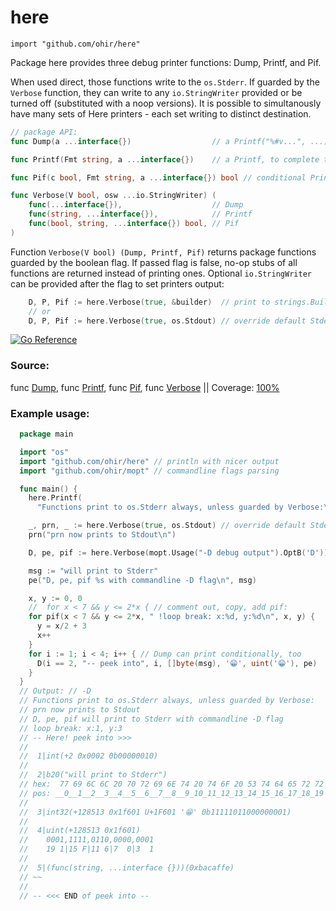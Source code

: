 # here
`import "github.com/ohir/here"`

Package here provides three debug printer functions: Dump, Printf, and Pif.

When used direct, those functions write to the `os.Stderr`. If guarded by the `Verbose` function, they can write to any `io.StringWriter` provided or be turned off (substituted with a noop versions).  It is possible to simultanously have many sets of Here printers - each set writing to distinct destination.

``` go
// package API:
func Dump(a ...interface{})                  // a Printf("%#v...", ...) improved

func Printf(Fmt string, a ...interface{})    // a Printf, to complete the set

func Pif(c bool, Fmt string, a ...interface{}) bool // conditional Printf

func Verbose(V bool, osw ...io.StringWriter) (
    func(...interface{}),                    // Dump
    func(string, ...interface{}),            // Printf
    func(bool, string, ...interface{}) bool, // Pif
)
```
Function `Verbose(V bool) (Dump, Printf, Pif)`  returns package functions guarded by the boolean flag. If passed flag is false, no-op stubs of all functions are returned instead of printing ones.  Optional `io.StringWriter` can be provided after the flag to set printers output:
``` go
	D, P, Pif := here.Verbose(true, &builder)  // print to strings.Builder.
	// or
	D, P, Pif := here.Verbose(true, os.Stdout) // override default Stderr.
```

[![Go Reference](https://pkg.go.dev/badge/github.com/ohir/here.svg)](https://pkg.go.dev/github.com/ohir/here)
### Source:
func [Dump](/here.go?s=7308:7335#L249), func [Printf](/here.go?s=3726:3767#L126), func [Pif](/here.go?s=4762:4812#L155), func [Verbose](/here.go?s=2468:2610#L82) || Coverage: [100%](/here_test.go)

### Example usage:
``` go
  package main

  import "os"
  import "github.com/ohir/here" // println with nicer output
  import "github.com/ohir/mopt" // commandline flags parsing

  func main() {
    here.Printf(
      "Functions print to os.Stderr always, unless guarded by Verbose:\n")

    _, prn, _ := here.Verbose(true, os.Stdout) // override default Stderr
    prn("prn now prints to Stdout\n")

    D, pe, pif := here.Verbose(mopt.Usage("-D debug output").OptB('D'))

    msg := "will print to Stderr"
    pe("D, pe, pif %s with commandline -D flag\n", msg)

    x, y := 0, 0
    //  for x < 7 && y <= 2*x { // comment out, copy, add pif:
    for pif(x < 7 && y <= 2*x, " !loop break: x:%d, y:%d\n", x, y) {
      y = x/2 + 3
      x++
    }
    for i := 1; i < 4; i++ { // Dump can print conditionally, too
      D(i == 2, "-- peek into", i, []byte(msg), '😁', uint('😁'), pe)
    }
  }
  // Output: // -D
  // Functions print to os.Stderr always, unless guarded by Verbose:
  // prn now prints to Stdout
  // D, pe, pif will print to Stderr with commandline -D flag
  // loop break: x:1, y:3
  // -- Here! peek into >>>
  //
  //  1|int(+2 0x0002 0b00000010)
  //
  //  2|b20("will print to Stderr")
  // hex:  77 69 6C 6C 20 70 72 69 6E 74 20 74 6F 20 53 74 64 65 72 72
  // pos: __0__1__2__3__4__5__6__7__8__9_10_11_12_13_14_15_16_17_18_19
  //
  //  3|int32(+128513 0x1f601 U+1F601 '😁' 0b11111011000000001)
  //
  //  4|uint(+128513 0x1f601)
  //    0001,1111,0110,0000,0001
  //    19 1|15 F|11 6|7  0|3  1
  //
  //  5|(func(string, ...interface {}))(0xbacaffe)
  // ~~
  //
  // -- <<< END of peek into --
```
